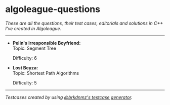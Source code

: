 # algoleague-questions
<i>These are all the questions, their test cases, editorials and solutions in C++ I've created in Algoleague.</i>

<hr>
<ul>
  <li><b>Pelin's Irresponsible Boyfriend:</b></li>
  Topic: Segment Tree
  
  Difficulty: 6

  <li><b>Lost Beyza:</b></li>
  Topic: Shortest Path Algorithms
  
  Difficulty: 5
</ul>

<hr>
<i>Testcases created by using <a href="https://github.com/brkdnmz/inzva-testcase-generator.git"> @brkdnmz's testcase generator</a>.</i>
